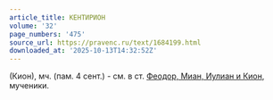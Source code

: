 ```yaml
---
article_title: КЕНТИРИОН
volume: '32'
page_numbers: '475'
source_url: https://pravenc.ru/text/1684199.html
downloaded_at: '2025-10-13T14:32:52Z'
---
```


(Кион), мч. (пам. 4 сент.) - см. в ст. [Феодор, Миан, Иулиан и Кион](<https://pravenc.ru/text/Феодор  Миан  Иулиан и Кион.html>), мученики.
